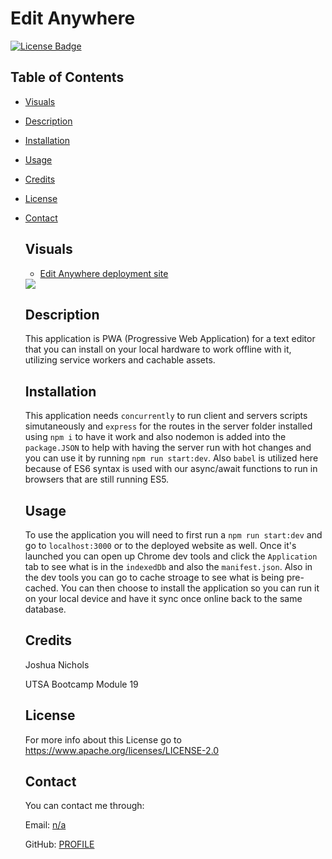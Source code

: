 # Edit Anywhere

[![License Badge](https://img.shields.io/badge/License-Apache-purple)](https://www.apache.org/licenses/LICENSE-2.0)

## Table of Contents

- [Visuals](#visuals)
- [Description](#description)
- [Installation](#installation)
- [Usage](#usage)
- [Credits](#credits)
- [License](#license)
- [Contact](#contact)

  ## Visuals
    - <a href="https://shrouded-peak-56169-cbb834107b17.herokuapp.com/">Edit Anywhere deployment site</a>

    <img src='./assets/2023-10-18 23.13.25.gif'>

  ## Description

  This application is PWA (Progressive Web Application) for a text editor that you can install on your local hardware to work offline with it, utilizing service workers and cachable assets.

  ## Installation

  This application needs `concurrently` to run client and servers scripts simutaneously and `express` for the routes in the server folder installed using `npm i` to have it work and also nodemon is added into the `package.JSON` to help with having the server run with hot changes and you can use it by running `npm run start:dev`. Also `babel` is utilized here because of ES6 syntax is used with our async/await functions to run in browsers that are still running ES5.

  ## Usage

  To use the application you will need to first run a `npm run start:dev` and go to `localhost:3000` or to the deployed website as well. Once it's launched you can open up Chrome dev tools and click the `Application` tab to see what is in the `indexedDb` and also the `manifest.json`. Also in the dev tools you can go to cache stroage to see what is being pre-cached. You can then choose to install the application so you can run it on your local device and have it sync once online back to the same database. 
    
  ## Credits

  Joshua Nichols

  UTSA Bootcamp Module 19

  ## License

  For more info about this License go to https://www.apache.org/licenses/LICENSE-2.0

  ## Contact

  You can contact me through:

  Email: [n/a](mailto:n/a)

  GitHub: [PROFILE](https://github.com/JoshON5)
